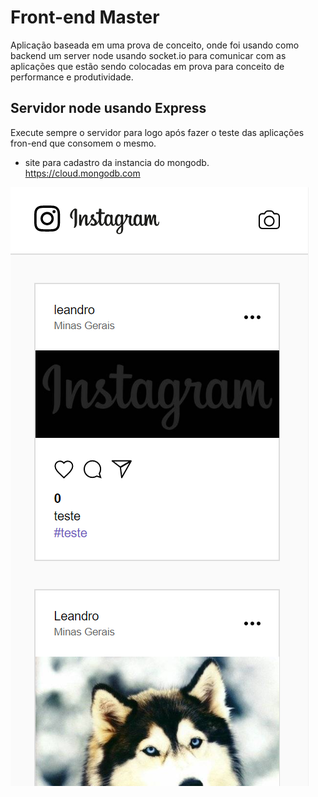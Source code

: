 # Front-end Master 

Aplicação baseada em uma prova de conceito, onde foi usando como backend um server node usando socket.io para comunicar com as aplicações que estão sendo colocadas em prova para conceito de performance e produtividade.


## Servidor node usando Express

Execute sempre o servidor  para logo após fazer o teste das aplicações fron-end que consomem o mesmo.



* site para cadastro da instancia do mongodb.
https://cloud.mongodb.com


![alt text](https://github.com/leandro0404/asp-net-core-instagram-app-mongo/blob/master/docs/images/insta.png)
